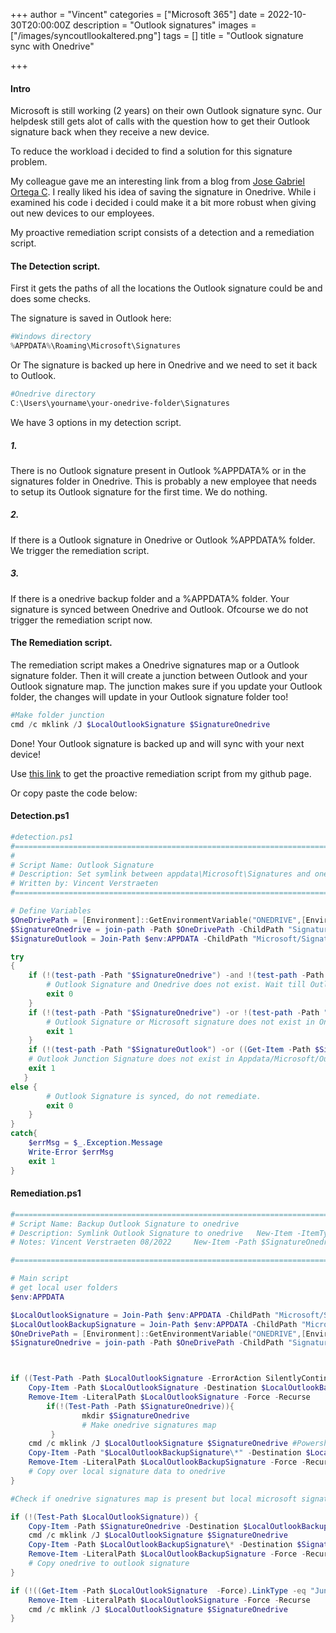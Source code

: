 +++
author = "Vincent"
categories = ["Microsoft 365"]
date = 2022-10-30T20:00:00Z
description = "Outlook signatures"
images = ["/images/syncoutllookaltered.png"]
tags = []
title = "Outlook signature sync with Onedrive"

+++
#### Intro
Microsoft is still working (2 years) on their own Outlook signature sync. Our helpdesk still gets alot of calls with the question how to get their Outlook signature back when they receive a new device. 

To reduce the workload i decided to find a solution for this signature problem.

My colleague gave me an interesting link from a blog from [Jose Gabriel Ortega C](https://j0rt3g4.medium.com/save-your-outlook-signatures-into-onedrive-and-never-lose-them-again-1337fc1924b6). 
I really liked his idea of saving the signature in Onedrive. 
While i examined his code i decided i could make it a bit more robust when giving out new devices to our employees.

My proactive remediation script consists of a detection and a remediation script.

#### The Detection script.

First it gets the paths of all the locations the Outlook signature could be and does some checks.

The signature is saved in Outlook here:
```Powershell
#Windows directory
%APPDATA%\Roaming\Microsoft\Signatures 
```
Or
The signature is backed up here in Onedrive and we need to set it back to Outlook.
```Powershell
#Onedrive directory
C:\Users\yourname\your-onedrive-folder\Signatures
```

We have 3 options in my detection script.

##### 1. 
There is no Outlook signature present in Outlook %APPDATA% or in the signatures folder in Onedrive. 
This is probably a new employee that needs to setup its Outlook signature for the first time. 
We do nothing.

##### 2. 
If there is a Outlook signature in Onedrive or Outlook %APPDATA% folder. 
We trigger the remediation script.

##### 3. 
If there is a onedrive backup folder and a %APPDATA% folder. Your signature is synced between Onedrive and Outlook. Ofcourse we do not trigger the remediation script now.

#### The Remediation script.

The remediation script makes a Onedrive signatures map or a Outlook signature folder. 
Then it will create a junction between Outlook and your Outlook signature map. 
The junction makes sure if you update your Outlook folder, the changes will update in your Outlook signature folder too!
```Powershell
#Make folder junction
cmd /c mklink /J $LocalOutlookSignature $SignatureOnedrive
```

Done! Your Outlook signature is backed up and will sync with your next device!

Use [this link](https://github.com/vincentverstraeten/Powershell-Scripts/tree/main/Proactive%20Remediations/Sync%20Outlook%20Signatures) to get the proactive remediation script from my github page.

Or copy paste the code below:

#### Detection.ps1
```Powershell
#detection.ps1
#=============================================================================================================================
#
# Script Name: Outlook Signature
# Description: Set symlink between appdata\Microsoft\Signatures and onedrive\Signatures
# Written by: Vincent Verstraeten                      
#=============================================================================================================================

# Define Variables
$OneDrivePath = [Environment]::GetEnvironmentVariable("ONEDRIVE",[EnvironmentVariableTarget]::User)   
$SignatureOnedrive = join-path -Path $OneDrivePath -ChildPath "Signatures" 
$SignatureOutlook = Join-Path $env:APPDATA -ChildPath "Microsoft/Signatures"

try
{
    if (!(test-path -Path "$SignatureOnedrive") -and !(test-path -Path "$SignatureOutlook") ) { 
        # Outlook Signature and Onedrive does not exist. Wait till Outlook signature is set in %APPDATA%.
        exit 0
    }
    if (!(test-path -Path "$SignatureOnedrive") -or !(test-path -Path "$SignatureOutlook") ) { 
        # Outlook Signature or Microsoft signature does not exist in Onedrive, remediation needed.
        exit 1
    }
    if (!(test-path -Path "$SignatureOutlook") -or ((Get-Item -Path $SignatureOutlook  -Force).LinkType -ne "Junction") ) { 
    # Outlook Junction Signature does not exist in Appdata/Microsoft/Outlook, remediation needed
    exit 1
   }
else {
        # Outlook Signature is synced, do not remediate.       
        exit 0
    }
}
catch{
    $errMsg = $_.Exception.Message
    Write-Error $errMsg
    exit 1
}
```

#### Remediation.ps1
```Powershell
#=============================================================================================================================
# Script Name: Backup Outlook Signature to onedrive
# Description: Symlink Outlook Signature to onedrive   New-Item -ItemType SymbolicLink -Path $LocalOutlookSignature  -Target $SignatureOnedrive -Force
# Notes: Vincent Verstraeten 08/2022     New-Item -Path $SignatureOnedrive -ItemType "directory" -Force

#=============================================================================================================================

# Main script
# get local user folders
$env:APPDATA

$LocalOutlookSignature = Join-Path $env:APPDATA -ChildPath "Microsoft/Signatures"
$LocalOutlookBackupSignature = Join-Path $env:APPDATA -ChildPath "Microsoft/Signatures_backup"
$OneDrivePath = [Environment]::GetEnvironmentVariable("ONEDRIVE",[EnvironmentVariableTarget]::User)   
$SignatureOnedrive = join-path -Path $OneDrivePath -ChildPath "Signatures"



if ((Test-Path -Path $LocalOutlookSignature -ErrorAction SilentlyContinue) -or ((Get-Item -Path $LocalOutlookSignature -Force -ErrorAction SilentlyContinue).LinkType -eq "Junction"))  {
    Copy-Item -Path $LocalOutlookSignature -Destination $LocalOutlookBackupSignature -recurse -Force
    Remove-Item -LiteralPath $LocalOutlookSignature -Force -Recurse
        if(!(Test-Path -Path $SignatureOnedrive)){
                mkdir $SignatureOnedrive
                # Make onedrive signatures map
         }
    cmd /c mklink /J $LocalOutlookSignature $SignatureOnedrive #Powershell command needs admin, only in preview windows(better use cmd here)
    Copy-Item -Path "$LocalOutlookBackupSignature\*" -Destination $LocalOutlookSignature -recurse -Force
    Remove-Item -LiteralPath $LocalOutlookBackupSignature -Force -Recurse
    # Copy over local signature data to onedrive
}

#Check if onedrive signatures map is present but local microsoft signature outlook is not there. Then copy Onedrive Signature to outlook signature.

if (!(Test-Path $LocalOutlookSignature)) {
    Copy-Item -Path $SignatureOnedrive -Destination $LocalOutlookBackupSignature -recurse -Force
    cmd /c mklink /J $LocalOutlookSignature $SignatureOnedrive
    Copy-Item -Path $LocalOutlookBackupSignature\* -Destination $SignatureOnedrive  -recurse -Force
    Remove-Item -LiteralPath $LocalOutlookBackupSignature -Force -Recurse
    # Copy onedrive to outlook signature
}

if (!((Get-Item -Path $LocalOutlookSignature  -Force).LinkType -eq "Junction")) {
    Remove-Item -LiteralPath $LocalOutlookSignature -Force -Recurse
    cmd /c mklink /J $LocalOutlookSignature $SignatureOnedrive
}
```








